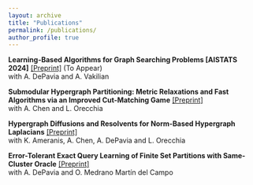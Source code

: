 ```yaml
---
layout: archive
title: "Publications"
permalink: /publications/
author_profile: true
---
```


**Learning-Based Algorithms for Graph Searching Problems [AISTATS 2024]** [[Preprint]](http://aistats.org/aistats2024/) (To Appear)<br>
with A. DePavia and A. Vakilian


**Submodular Hypergraph Partitioning: Metric Relaxations and Fast Algorithms via an Improved Cut-Matching Game** [[Preprint]](https://arxiv.org/abs/2301.08920)<br>
with A. Chen and L. Orecchia

**Hypergraph Diffusions and Resolvents for Norm-Based Hypergraph Laplacians** [[Preprint]](https://arxiv.org/abs/2307.11042)<br>
with K. Ameranis, A. Chen, A. DePavia and L. Orecchia

**Error-Tolerant Exact Query Learning of Finite Set Partitions with Same-Cluster Oracle** [[Preprint]](https://arxiv.org/abs/2305.13402) <br>
with A. DePavia and O. Medrano Martín del Campo